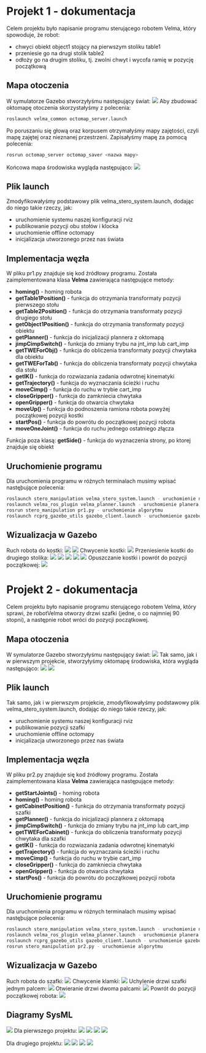 # **Projekt 1 - dokumentacja**

Celem projektu było napisanie programu sterującego robotem Velma, który spowoduje, że robot:

- chwyci obiekt object1 stojący na pierwszym stoliku table1
- przeniesie go na drugi stolik table2
- odłoży go na drugim stoliku, tj. zwolni chwyt i wycofa ramię w pozycję początkową

## Mapa otoczenia
W symulatorze Gazebo stworzyłyśmu następujący świat:
<img src="./img/Screenshot from 2022-12-21 20-58-02.png" aling="center">
Aby zbudować oktomapę otoczenia skorzystałyśmy z polecenia:
```sh
roslaunch velma_common octomap_server.launch
```
Po poruszaniu się głową oraz korpusem otrzymałyśmy mapy zajętości, czyli mapę zajętej oraz nieznanej przestrzeni.
Zapisałyśmy mapę za pomocą polecenia:

```sh
rosrun octomap_server octomap_saver <nazwa mapy>
```
Końcowa mapa środowiska wygląda następująco:
<img src="./img/Screenshot from 2022-12-21 20-56-39.png" aling="center">

## Plik launch
Zmodyfikowałyśmy podstawowy plik velma_stero_system.launch, dodając do niego takie rzeczy, jak:
- uruchomienie systemu naszej konfiguracji rviz
- publikowanie pozycji obu stołów i klocka
- uruchomienie offline octomapy
- inicjalizacja utworzonego przez nas świata

## Implementacja węzła
W pliku pr1.py znajduje się kod źródłowy programu.
Została zaimplementowana klasa __Velma__ zawierająca następujące metody:
-  __homing()__ - homing robota
- __getTable1Position()__ - funkcja do otrzymania transformaty pozycji pierwszego stołu 
- __getTable2Position()__ - funkcja do otrzymania transformaty pozycji drugiego stołu  
- __getObject1Position()__ - funkcja do otrzymania transformaty pozycji obiektu
- __getPlanner()__ - funkcja do inicjalizacji plannera z oktomapą
- __jimpCimpSwitch()__ - funkcja do zmiany trybu na jnt_imp lub cart_imp
- __getTWEForObj()__ - funkcja do obliczenia transformaty pozycji chwytaka dla obiektu
- __getTWEForTab()__ - funkcja do obliczenia transformaty pozycji chwytaka dla stołu 
- __getIK()__ - funkcja do rozwiazania zadania odwrotnej kinematyki
- __getTrajectory()__ - funkcja do wyznaczania ścieżki i ruchu
- __moveCimp()__ - funkcja do ruchu w trybie cart_imp
- __closeGripper()__ - funkcja do zamkniecia chwytaka
- __openGripper()__ - funkcja do otwarcia chwytaka
- __moveUp()__ - funkcja do podnoszenia ramiona robota powyżej początkowej pozycji kostki
- __startPos()__ - funkcja do powrótu do początkowej pozycji robota
- __moveOneJoint()__ - funkcja do ruchu jednego ostatniego złącza


Funkcja poza klasą: __getSide()__ - funkcja do wyznaczenia strony, po ktorej znajduje się obiekt 


## Uruchomienie programu 
Dla uruchomienia programu w różnych terminalach musimy wpisać nastęþujące polecenia:
```sh
roslaunch stero_manipulation velma_stero_system.launch - uruchomienie naszego pliku launch z rvizem
roslaunch velma_ros_plugin velma_planner.launch - uruchomienie planera
rosrun stero_manipulation pr1.py - uruchomienie algorytmu
roslaunch rcprg_gazebo_utils gazebo_client.launch - uruchomienie gazebo
```        

## Wizualizacja w Gazebo
Ruch robota do kostki:
<img src="./img/Screenshot from 2022-12-21 22-15-48.png" aling="center">
<img src="./img/Screenshot from 2022-12-21 22-16-01.png" aling="center">
Chwycenie kostki:
<img src="./img/Screenshot from 2022-12-21 22-16-28.png" aling="center">
Przeniesienie kostki do drugiego stolika:
<img src="./img/Screenshot from 2022-12-21 22-17-17.png" aling="center">
<img src="./img/Screenshot from 2022-12-21 22-18-02.png" aling="center">
<img src="./img/Screenshot from 2022-12-21 22-18-25.png" aling="center">
<img src="./img/Screenshot from 2022-12-21 22-18-34.png" aling="center">
<img src="./img/Screenshot from 2022-12-21 22-18-44.png" aling="center">
Opuszczanie kostki i powrót do pozycji początkowej:
<img src="./img/Screenshot from 2022-12-21 22-19-47.png" aling="center">


# **Projekt 2 - dokumentacja**

Celem projektu było napisanie programu sterującego robotem Velma,  który sprawi,
że robotVelma otworzy drzwi szafki (jedne, o co najmniej 90 stopni),
a następnie robot wróci do pozycji początkowej.

## Mapa otoczenia
W symulatorze Gazebo stworzyłyśmu następujący świat:
<img src="./img/Screenshot from 2023-01-18 15-19-12.png" aling="center">
Tak samo, jak i w pierwszym projekcie, stworzyłyśmy oktomapę środowiska, która wygląda następująco:
<img src="./img/Screenshot from 2023-01-18 15-18-28.png" aling="center">
<img src="./img/Screenshot from 2023-01-18 15-18-42.png" aling="center">

## Plik launch
Tak samo, jak i w pierwszym projekcie, zmodyfikowałyśmy podstawowy plik velma_stero_system.launch, dodając do niego takie rzeczy, jak:
- uruchomienie systemu naszej konfiguracji rviz
- publikowanie pozycji szafki
- uruchomienie offline octomapy
- inicjalizacja utworzonego przez nas świata

## Implementacja węzła
W pliku pr2.py znajduje się kod źródłowy programu.
Została zaimplementowana klasa __Velma__ zawierająca następujące metody:
- __getStartJoints()__ - homing robota
-  __homing()__ - homing robota
- __getCabinetPosition()__ - funkcja do otrzymania transformaty pozycji szafki 
- __getPlanner()__ - funkcja do inicjalizacji plannera z oktomapą
- __jimpCimpSwitch()__ - funkcja do zmiany trybu na jnt_imp lub cart_imp
- __getTWEForCabinet()__ - funkcja do obliczenia transformaty pozycji chwytaka dla szafki
- __getIK()__ - funkcja do rozwiazania zadania odwrotnej kinematyki
- __getTrajectory()__ - funkcja do wyznaczania ścieżki i ruchu
- __moveCimp()__ - funkcja do ruchu w trybie cart_imp
- __closeGripper()__ - funkcja do zamkniecia chwytaka
- __openGripper()__ - funkcja do otwarcia chwytaka
- __startPos()__ - funkcja do powrótu do początkowej pozycji robota

## Uruchomienie programu 
Dla uruchomienia programu w różnych terminalach musimy wpisać nastęþujące polecenia:
```sh
roslaunch stero_manipulation velma_stero_system.launch - uruchomienie naszego pliku launch z rvizem
roslaunch velma_ros_plugin velma_planner.launch - uruchomienie planera
roslaunch rcprg_gazebo_utils gazebo_client.launch - uruchomienie gazebo
rosrun stero_manipulation pr2.py - uruchomienie algorytmu
```        

## Wizualizacja w Gazebo
Ruch robota do szafki:
<img src="./img/Screenshot from 2023-01-18 15-21-13.png" aling="center">
Chwycenie klamki:
<img src="./img/Screenshot from 2023-01-18 15-22-04.png" aling="center">
Uchylenie drzwi szafki jednym palcem:
<img src="./img/Screenshot from 2023-01-18 15-22-48.png" aling="center">
Otwieranie drzwi dwoma palcami:
<img src="./img/Screenshot from 2023-01-18 15-23-37.png" aling="center">
Powrót do pozycji początkowej robota:
<img src="./img/Screenshot from 2023-01-18 15-24-34.png" aling="center">



## Diagramy SysML
<img src="./img/bdd_velma.png" aling="center">
Dla pierwszego projektu:
<img src="./img/bdd_node1.png" aling="center">
<img src="./img/bdd_world1.png" aling="center">
<img src="./img/req1.png" aling="center">
<img src="./img/stm_pr1.png" aling="center">

Dla drugiego projektu:
<img src="./img/bdd_node2.png" aling="center">
<img src="./img/bdd_world2.png" aling="center">
<img src="./img/req2.png" aling="center">
<img src="./img/stm_pr2.png" aling="center">

